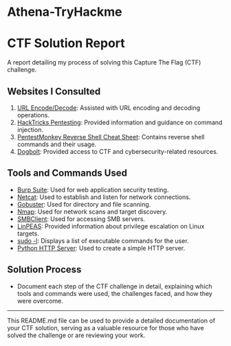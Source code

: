 # Athena-TryHackme

# CTF Solution Report

A report detailing my process of solving this Capture The Flag (CTF) challenge.

## Websites I Consulted
1. [URL Encode/Decode](https://www.eso.org/~ndelmott/url_encode.html): Assisted with URL encoding and decoding operations.
2. [HackTricks Pentesting](https://book.hacktricks.xyz/pentesting-web/command-injection): Provided information and guidance on command injection.
3. [PentestMonkey Reverse Shell Cheat Sheet](https://pentestmonkey.net/cheat-sheet/shells/reverse-shell-cheat-sheet): Contains reverse shell commands and their usage.
4. [Dogbolt](https://dogbolt.org/): Provided access to CTF and cybersecurity-related resources.

## Tools and Commands Used
- [Burp Suite](https://portswigger.net/burp): Used for web application security testing.
- [Netcat](https://linux.die.net/man/1/nc): Used to establish and listen for network connections.
- [Gobuster](https://github.com/OJ/gobuster): Used for directory and file scanning.
- [Nmap](https://nmap.org/): Used for network scans and target discovery.
- [SMBClient](https://www.samba.org/samba/docs/current/man-html/smbclient.1.html): Used for accessing SMB servers.
- [LinPEAS](https://github.com/carlospolop/privilege-escalation-awesome-scripts-suite): Provided information about privilege escalation on Linux targets.
- [sudo -l](https://linux.die.net/man/8/sudo): Displays a list of executable commands for the user.
- [Python HTTP Server](https://docs.python.org/3/library/http.server.html): Used to create a simple HTTP server.

## Solution Process
- Document each step of the CTF challenge in detail, explaining which tools and commands were used, the challenges faced, and how they were overcome.

---

This README.md file can be used to provide a detailed documentation of your CTF solution, serving as a valuable resource for those who have solved the challenge or are reviewing your work.
